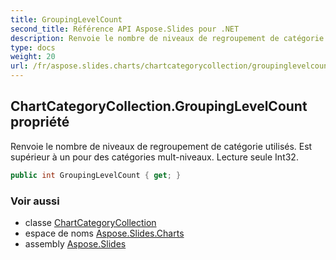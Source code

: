 ```yaml
---
title: GroupingLevelCount
second_title: Référence API Aspose.Slides pour .NET
description: Renvoie le nombre de niveaux de regroupement de catégorie utilisés. Est supérieur à un pour des catégories mult-niveaux. Lecture seule Int32.
type: docs
weight: 20
url: /fr/aspose.slides.charts/chartcategorycollection/groupinglevelcount/
---
```


## ChartCategoryCollection.GroupingLevelCount propriété

Renvoie le nombre de niveaux de regroupement de catégorie utilisés. Est supérieur à un pour des catégories mult-niveaux. Lecture seule Int32.

```csharp
public int GroupingLevelCount { get; }
```

### Voir aussi

* classe [ChartCategoryCollection](../../chartcategorycollection)
* espace de noms [Aspose.Slides.Charts](../../chartcategorycollection)
* assembly [Aspose.Slides](../../../)

<!-- DO NOT EDIT: généré par xmldocmd pour Aspose.Slides.dll -->